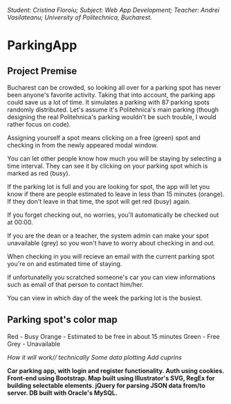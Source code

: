 _Student: Cristina Floroiu; Subject: Web App Development; Teacher: Andrei Vasilateanu; University of Politechnica, Bucharest._
# ParkingApp

Project Premise
---------------

Bucharest can be crowded, so looking all over for a parking spot has never been anyone's favorite activity. Taking that into account, the parking app could save us a lot of time. It simulates a parking with 87 parking spots randomly distributed. Let's assume it's Politehnica's main parking (though designing the real Politehnica's parking wouldn't be such trouble, I would rather focus on code). 

Assigning yourself a spot means clicking on a free (green) spot and checking in from the newly appeared modal window. 

You can let other people know how much you will be staying by selecting a time interval. They can see it by clicking on your parking spot which is marked as red (busy). 

If the parking lot is full and you are looking for spot, the app will let you know if there are people estimated to leave in less than 15 minutes (orange). If they don't leave in that time, the spot will get red (busy) again.

If you forget checking out, no worries, you'll automatically be checked out at 00:00. 

If you are the dean or a teacher, the system admin can make your spot unavailable (grey) so you won't have to worry about checking in and out.

When checking in you will recieve an email with the current parking spot you're on and estimated time of staying. 

If unfortunatelly you scratched someone's car you can view informations such as email of that person to contact him/her.

You can view in which day of the week the parking lot is the busiest.


Parking spot's color map
------------------------

Red - Busy
Orange - Estimated to be free in about 15 minutes
Green - Free
Grey - Unavailable 


*How it will work// technically*
*Some data plotting*
*Add cuprins*



**Car parking app, with login and register functionality. Auth using cookies. Front-end using Bootstrap. Map built using Illustrator's SVG, RegEx for building selectable elements. jQuery for parsing JSON data from/to server. DB built with Oracle's MySQL.**

